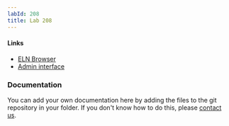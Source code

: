 ```yaml
---
labId: 208
title: Lab 208
---
```


#### Links

- [ELN Browser](https://openbis-empa-lab208.ethz.ch/)
- [Admin interface](https://openbis-empa-lab208.ethz.ch/openbis/webapp/openbis-ng-ui)

### Documentation

You can add your own documentation here by adding the files to the git repository in your folder.
If you don't know how to do this, please [contact us](/documentation/openbis/getting-started/support/).
